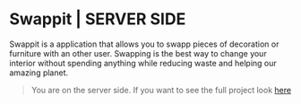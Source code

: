 #  Swappit | SERVER SIDE

Swappit is a application that allows you to swapp pieces of decoration or furniture with an other user. Swapping is the best way to change your interior without spending anything while reducing waste and helping our amazing planet.

> You are on the server side. If you want to see the full project look [here](https://github.com/aservetjouve/swappit)